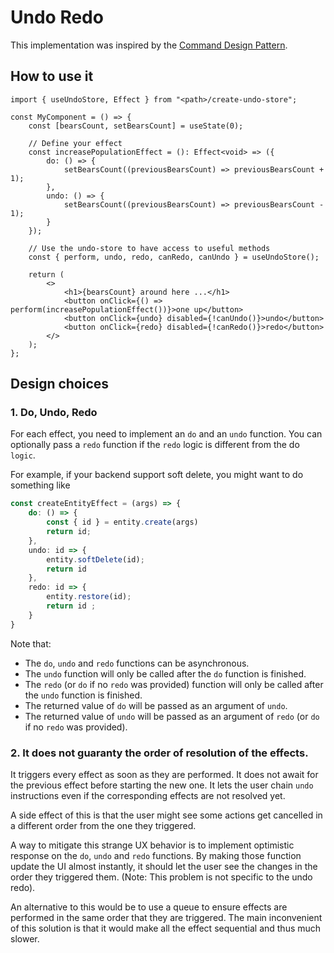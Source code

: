 # Undo Redo

This implementation was inspired by the [Command Design Pattern](https://en.wikipedia.org/wiki/Command_pattern).

## How to use it

```tsx
import { useUndoStore, Effect } from "<path>/create-undo-store";

const MyComponent = () => {
    const [bearsCount, setBearsCount] = useState(0);

    // Define your effect
    const increasePopulationEffect = (): Effect<void> => ({
        do: () => {
            setBearsCount((previousBearsCount) => previousBearsCount + 1);
        },
        undo: () => {
            setBearsCount((previousBearsCount) => previousBearsCount - 1);
        }
    });

    // Use the undo-store to have access to useful methods
    const { perform, undo, redo, canRedo, canUndo } = useUndoStore();

    return (
        <>
            <h1>{bearsCount} around here ...</h1>
            <button onClick={() => perform(increasePopulationEffect())}>one up</button>
            <button onClick={undo} disabled={!canUndo()}>undo</button>
            <button onClick={redo} disabled={!canRedo()}>redo</button>
        </>
    );
};
```

## Design choices

### 1. Do, Undo, Redo

For each effect, you need to implement an `do` and an `undo` function.
You can optionally pass a `redo` function if the `redo` logic is different from the do `logic`.

For example, if your backend support soft delete, you might want to do something like

```typescript
const createEntityEffect = (args) => {
    do: () => {
        const { id } = entity.create(args)
        return id;
    }, 
    undo: id => { 
        entity.softDelete(id);
        return id 
    },
    redo: id => {
        entity.restore(id);
        return id ;
    }
}
```

Note that:

- The `do`, `undo` and `redo` functions can be asynchronous.
- The `undo` function will only be called after the `do` function is finished.
- The `redo` (or `do` if no `redo` was provided) function will only be called after the `undo` function is finished.
- The returned value of `do` will be passed as an argument of `undo`.
- The returned value of `undo` will be passed as an argument of `redo` (or `do` if no `redo` was provided).

### 2. It does not guaranty the order of resolution of the effects.

It triggers every effect as soon as they are performed. It does not
await for the previous effect before starting the new one.
It lets the user chain `undo` instructions even if the corresponding
effects are not resolved yet.

A side effect of this is that the user might see some actions get cancelled
in a different order from the one they triggered.

A way to mitigate this strange UX behavior is to implement optimistic response on the
`do`, `undo` and `redo` functions. By making those function update the UI almost instantly,
it should let the user see the changes in the order they triggered them.
(Note: This problem is not specific to the undo redo).

An alternative to this would be to use a queue to ensure effects are performed in the
same order that they are triggered. The main inconvenient of this solution is that it would
make all the effect sequential and thus much slower.
